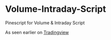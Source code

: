 # Volume-Intraday-Script
Pinescript for Volume &amp; Intraday Script

As seen earlier on [Tradingview](https://www.tradingview.com/script/63Hs4WL0-Volume-Intraday-Script/)
